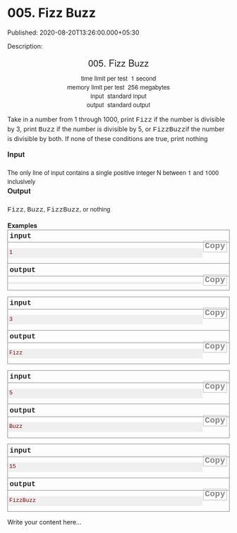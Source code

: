 # 005. Fizz Buzz

Published: 2020-08-20T13:26:00.000+05:30

Description: 
      <div dir="ltr" style="text-align: left;" trbidi="on">
      <div dir="ltr" style="text-align: left;" trbidi="on">
      <div class="header" style="caret-color: rgb(34, 34, 34); color: #222222; font-family:
      &quot;Helvetica Neue&quot;, Helvetica, Arial, sans-serif; font-size: 14px; margin: 0px
      0px 1em; padding: 0px; text-align: center; text-size-adjust: auto;">
      <div class="title" style="font-size: 21px; margin: 0px 0px 0.5em; padding: 0px;">
      005. Fizz Buzz</div>
      <div class="time-limit" style="margin: 0px auto; padding: 0px;">
      <div class="property-title" style="display: inline; margin: 0px; padding: 0px 4px 0px
      0px;">
      time limit per test</div>
      1 second</div>
      <div class="memory-limit" style="margin: 0px auto; padding: 0px;">
      <div class="property-title" style="display: inline; margin: 0px; padding: 0px 4px 0px
      0px;">
      memory limit per test</div>
      256 megabytes</div>
      <div class="input-file" style="margin: 0px auto; padding: 0px;">
      <div class="property-title" style="display: inline; margin: 0px; padding: 0px 4px 0px
      0px;">
      input</div>
      standard input</div>
      <div class="output-file" style="margin: 0px auto; padding: 0px;">
      <div class="property-title" style="display: inline; margin: 0px; padding: 0px 4px 0px
      0px;">
      output</div>
      standard output</div>
      </div>
      <div style="caret-color: rgb(34, 34, 34); color: #222222; font-family: &quot;Helvetica
      Neue&quot;, Helvetica, Arial, sans-serif; font-size: 14px; margin: 0px; padding: 0px;
      text-size-adjust: auto;">
      <div style="font-size: 1em; line-height: 1.4em; margin-bottom: 1em !important; padding:
      0px;">
      Take in a number from 1 through 1000, print<span
      class="Apple-converted-space">&nbsp;</span><span class="tex-font-style-tt"
      style="font-family: &quot;courier new&quot; , monospace; font-size:
      15.399999618530273px;">Fizz</span><span
      class="Apple-converted-space">&nbsp;</span>if the number is divisible by 3,
      print<span class="Apple-converted-space">&nbsp;</span><span
      class="tex-font-style-tt" style="font-family: &quot;courier new&quot; , monospace;
      font-size: 15.399999618530273px;">Buzz</span><span
      class="Apple-converted-space">&nbsp;</span>if the number is divisible by 5,
      or<span class="Apple-converted-space">&nbsp;</span><span
      class="tex-font-style-tt" style="font-family: &quot;courier new&quot; , monospace;
      font-size: 15.399999618530273px;">FizzBuzz</span>if the number is divisible by both.
      If none of these conditions are true, print nothing</div>
      </div>
      <div class="input-specification" style="caret-color: rgb(34, 34, 34); color: #222222;
      font-family: &quot;Helvetica Neue&quot;, Helvetica, Arial, sans-serif; font-size:
      14px; margin: 0px; padding: 0px; text-size-adjust: auto;">
      <div class="section-title" style="font-size: 16.1px; font-weight: bold; margin: 0px;
      padding: 0px;">
      Input</div>
      <div style="font-size: 1em; line-height: 1.4em; margin-top: 1.5em; padding: 0px;">
      The only line of input contains a single positive integer N between 1 and 1000
      inclusively</div>
      </div>
      <div class="output-specification" style="caret-color: rgb(34, 34, 34); color: #222222;
      font-family: &quot;Helvetica Neue&quot;, Helvetica, Arial, sans-serif; font-size:
      14px; margin: 0px 0px 1em; padding: 0px; text-size-adjust: auto;">
      <div class="section-title" style="font-size: 16.1px; font-weight: bold; margin: 0px;
      padding: 0px;">
      Output</div>
      <div style="font-size: 1em; line-height: 1.4em; margin-top: 1.5em; padding: 0px;">
      <span class="tex-font-style-tt" style="font-family: &quot;courier new&quot; ,
      monospace; font-size: 15.399999618530273px;">Fizz</span>,<span
      class="Apple-converted-space">&nbsp;</span><span class="tex-font-style-tt"
      style="font-family: &quot;courier new&quot; , monospace; font-size:
      15.399999618530273px;">Buzz</span>,<span
      class="Apple-converted-space">&nbsp;</span><span class="tex-font-style-tt"
      style="font-family: &quot;courier new&quot; , monospace; font-size:
      15.399999618530273px;">FizzBuzz</span>, or nothing</div>
      </div>
      <div class="sample-tests" style="caret-color: rgb(34, 34, 34); color: #222222; font-family:
      Consolas, &quot;Lucida Console&quot;, &quot;Andale Mono&quot;,
      &quot;Bitstream Vera Sans Mono&quot;, &quot;Courier New&quot;, Courier;
      font-size: 0.9em; margin: 0px; padding: 0px; text-size-adjust: auto;">
      <div class="section-title" style="font-family: &quot;Helvetica Neue&quot;,
      Helvetica, Arial, sans-serif; font-size: 14.489999771118164px; font-weight: bold; margin: 0px;
      padding: 0px;">
      Examples</div>
      <div class="sample-test" style="margin: 0px; padding: 0px;">
      <div class="input" style="border: 1px solid rgb(136, 136, 136); margin: 0px; padding:
      0px;">
      <div class="title" style="border-bottom-color: rgb(136, 136, 136); border-bottom-style:
      solid; border-bottom-width: 1px; font-size: 1.3em; font-weight: bold; margin: 0px; padding:
      0.25em; text-transform: lowercase;">
      input<br />
      <div class="input-output-copier" data-clipboard-target="#id001339078410331035"
      id="id006862441178343415" style="border: 1px solid rgb(185, 185, 185); color: rgb(136, 136,
      136) !important; cursor: pointer; float: right; font-size: 1.2rem; line-height: 1.1rem;
      margin: 1px; padding: 3px; text-transform: none;" title="Copy">
      Copy</div>
      </div>
      <pre id="id001339078410331035" style="background-color: #efefef; color: #880000;
      font-family: Consolas, &quot;Lucida Console&quot;, &quot;Andale Mono&quot;,
      &quot;Bitstream Vera Sans Mono&quot;, &quot;Courier New&quot;, Courier;
      font-size: 12.6px; line-height: 1.25em; overflow-wrap: break-word; padding: 0.25em;
      white-space: pre-wrap;">1
      </pre>
      </div>
      <div class="output" style="border: 1px solid rgb(136, 136, 136); margin: 0px 0px 1em;
      padding: 0px; position: relative; top: -1px;">
      <div class="title" style="border-bottom-color: rgb(136, 136, 136); border-bottom-style:
      solid; border-bottom-width: 1px; font-size: 1.3em; font-weight: bold; margin: 0px; padding:
      0.25em; text-transform: lowercase;">
      output<br />
      <div class="input-output-copier" data-clipboard-target="#id009128179883840706"
      id="id008313639402110908" style="border: 1px solid rgb(185, 185, 185); color: rgb(136, 136,
      136) !important; cursor: pointer; float: right; font-size: 1.2rem; line-height: 1.1rem;
      margin: 1px; padding: 3px; text-transform: none;" title="Copy">
      Copy</div>
      </div>
      <pre id="id009128179883840706" style="background-color: #efefef; color: #880000;
      font-family: Consolas, &quot;Lucida Console&quot;, &quot;Andale Mono&quot;,
      &quot;Bitstream Vera Sans Mono&quot;, &quot;Courier New&quot;, Courier;
      font-size: 12.6px; line-height: 1.25em; overflow-wrap: break-word; padding: 0.25em;
      white-space: pre-wrap;"></pre>
      </div>
      <div class="input" style="border: 1px solid rgb(136, 136, 136); margin: 0px; padding:
      0px;">
      <div class="title" style="border-bottom-color: rgb(136, 136, 136); border-bottom-style:
      solid; border-bottom-width: 1px; font-size: 1.3em; font-weight: bold; margin: 0px; padding:
      0.25em; text-transform: lowercase;">
      input<br />
      <div class="input-output-copier" data-clipboard-target="#id004448790542202332"
      id="id002871046399224557" style="border: 1px solid rgb(185, 185, 185); color: rgb(136, 136,
      136) !important; cursor: pointer; float: right; font-size: 1.2rem; line-height: 1.1rem;
      margin: 1px; padding: 3px; text-transform: none;" title="Copy">
      Copy</div>
      </div>
      <pre id="id004448790542202332" style="background-color: #efefef; color: #880000;
      font-family: Consolas, &quot;Lucida Console&quot;, &quot;Andale Mono&quot;,
      &quot;Bitstream Vera Sans Mono&quot;, &quot;Courier New&quot;, Courier;
      font-size: 12.6px; line-height: 1.25em; overflow-wrap: break-word; padding: 0.25em;
      white-space: pre-wrap;">3
      </pre>
      </div>
      <div class="output" style="border: 1px solid rgb(136, 136, 136); margin: 0px 0px 1em;
      padding: 0px; position: relative; top: -1px;">
      <div class="title" style="border-bottom-color: rgb(136, 136, 136); border-bottom-style:
      solid; border-bottom-width: 1px; font-size: 1.3em; font-weight: bold; margin: 0px; padding:
      0.25em; text-transform: lowercase;">
      output<br />
      <div class="input-output-copier" data-clipboard-target="#id008395961762396433"
      id="id007056544100675787" style="border: 1px solid rgb(185, 185, 185); color: rgb(136, 136,
      136) !important; cursor: pointer; float: right; font-size: 1.2rem; line-height: 1.1rem;
      margin: 1px; padding: 3px; text-transform: none;" title="Copy">
      Copy</div>
      </div>
      <pre id="id008395961762396433" style="background-color: #efefef; color: #880000;
      font-family: Consolas, &quot;Lucida Console&quot;, &quot;Andale Mono&quot;,
      &quot;Bitstream Vera Sans Mono&quot;, &quot;Courier New&quot;, Courier;
      font-size: 12.6px; line-height: 1.25em; overflow-wrap: break-word; padding: 0.25em;
      white-space: pre-wrap;">Fizz
      </pre>
      </div>
      <div class="input" style="border: 1px solid rgb(136, 136, 136); margin: 0px; padding:
      0px;">
      <div class="title" style="border-bottom-color: rgb(136, 136, 136); border-bottom-style:
      solid; border-bottom-width: 1px; font-size: 1.3em; font-weight: bold; margin: 0px; padding:
      0.25em; text-transform: lowercase;">
      input<br />
      <div class="input-output-copier" data-clipboard-target="#id008413790871015528"
      id="id005469885926967861" style="border: 1px solid rgb(185, 185, 185); color: rgb(136, 136,
      136) !important; cursor: pointer; float: right; font-size: 1.2rem; line-height: 1.1rem;
      margin: 1px; padding: 3px; text-transform: none;" title="Copy">
      Copy</div>
      </div>
      <pre id="id008413790871015528" style="background-color: #efefef; color: #880000;
      font-family: Consolas, &quot;Lucida Console&quot;, &quot;Andale Mono&quot;,
      &quot;Bitstream Vera Sans Mono&quot;, &quot;Courier New&quot;, Courier;
      font-size: 12.6px; line-height: 1.25em; overflow-wrap: break-word; padding: 0.25em;
      white-space: pre-wrap;">5
      </pre>
      </div>
      <div class="output" style="border: 1px solid rgb(136, 136, 136); margin: 0px 0px 1em;
      padding: 0px; position: relative; top: -1px;">
      <div class="title" style="border-bottom-color: rgb(136, 136, 136); border-bottom-style:
      solid; border-bottom-width: 1px; font-size: 1.3em; font-weight: bold; margin: 0px; padding:
      0.25em; text-transform: lowercase;">
      output<br />
      <div class="input-output-copier" data-clipboard-target="#id008588812853490398"
      id="id008621118647089157" style="border: 1px solid rgb(185, 185, 185); color: rgb(136, 136,
      136) !important; cursor: pointer; float: right; font-size: 1.2rem; line-height: 1.1rem;
      margin: 1px; padding: 3px; text-transform: none;" title="Copy">
      Copy</div>
      </div>
      <pre id="id008588812853490398" style="background-color: #efefef; color: #880000;
      font-family: Consolas, &quot;Lucida Console&quot;, &quot;Andale Mono&quot;,
      &quot;Bitstream Vera Sans Mono&quot;, &quot;Courier New&quot;, Courier;
      font-size: 12.6px; line-height: 1.25em; overflow-wrap: break-word; padding: 0.25em;
      white-space: pre-wrap;">Buzz
      </pre>
      </div>
      <div class="input" style="border: 1px solid rgb(136, 136, 136); margin: 0px; padding:
      0px;">
      <div class="title" style="border-bottom-color: rgb(136, 136, 136); border-bottom-style:
      solid; border-bottom-width: 1px; font-size: 1.3em; font-weight: bold; margin: 0px; padding:
      0.25em; text-transform: lowercase;">
      input<br />
      <div class="input-output-copier" data-clipboard-target="#id00888915140564795"
      id="id005432700789279464" style="border: 1px solid rgb(185, 185, 185); color: rgb(136, 136,
      136) !important; cursor: pointer; float: right; font-size: 1.2rem; line-height: 1.1rem;
      margin: 1px; padding: 3px; text-transform: none;" title="Copy">
      Copy</div>
      </div>
      <pre id="id00888915140564795" style="background-color: #efefef; color: #880000;
      font-family: Consolas, &quot;Lucida Console&quot;, &quot;Andale Mono&quot;,
      &quot;Bitstream Vera Sans Mono&quot;, &quot;Courier New&quot;, Courier;
      font-size: 12.6px; line-height: 1.25em; overflow-wrap: break-word; padding: 0.25em;
      white-space: pre-wrap;">15
      </pre>
      </div>
      <div class="output" style="border: 1px solid rgb(136, 136, 136); margin: 0px 0px 1em;
      padding: 0px; position: relative; top: -1px;">
      <div class="title" style="border-bottom-color: rgb(136, 136, 136); border-bottom-style:
      solid; border-bottom-width: 1px; font-size: 1.3em; font-weight: bold; margin: 0px; padding:
      0.25em; text-transform: lowercase;">
      output<br />
      <div class="input-output-copier" data-clipboard-target="#id0036990557477381747"
      id="id009280189087137138" style="border: 1px solid rgb(185, 185, 185); color: rgb(136, 136,
      136) !important; cursor: pointer; float: right; font-size: 1.2rem; line-height: 1.1rem;
      margin: 1px; padding: 3px; text-transform: none;" title="Copy">
      Copy</div>
      </div>
      <pre id="id0036990557477381747" style="background-color: #efefef; color: #880000;
      font-family: Consolas, &quot;Lucida Console&quot;, &quot;Andale Mono&quot;,
      &quot;Bitstream Vera Sans Mono&quot;, &quot;Courier New&quot;, Courier;
      font-size: 12.6px; line-height: 1.25em; overflow-wrap: break-word; padding: 0.25em;
      white-space: pre-wrap;">FizzBuzz</pre>
      </div>
      </div>
      </div>
      </div>
      <script
      src="https://gist.github.com/Svastikkka/9240783ec1c1901fa66f674a60afa0da.js"></script></div>


Write your content here...